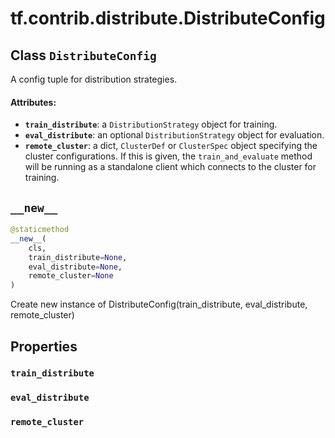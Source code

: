 <div itemscope itemtype="http://developers.google.com/ReferenceObject">
<meta itemprop="name" content="tf.contrib.distribute.DistributeConfig" />
<meta itemprop="path" content="Stable" />
<meta itemprop="property" content="train_distribute"/>
<meta itemprop="property" content="eval_distribute"/>
<meta itemprop="property" content="remote_cluster"/>
<meta itemprop="property" content="__new__"/>
</div>

# tf.contrib.distribute.DistributeConfig

## Class `DistributeConfig`



A config tuple for distribution strategies.

#### Attributes:

* <b>`train_distribute`</b>: a `DistributionStrategy` object for training.
* <b>`eval_distribute`</b>: an optional `DistributionStrategy` object for
    evaluation.
* <b>`remote_cluster`</b>: a dict, `ClusterDef` or `ClusterSpec` object specifying
    the cluster configurations. If this is given, the `train_and_evaluate`
    method will be running as a standalone client which connects to the
    cluster for training.

<h2 id="__new__"><code>__new__</code></h2>

``` python
@staticmethod
__new__(
    cls,
    train_distribute=None,
    eval_distribute=None,
    remote_cluster=None
)
```

Create new instance of DistributeConfig(train_distribute, eval_distribute, remote_cluster)



## Properties

<h3 id="train_distribute"><code>train_distribute</code></h3>



<h3 id="eval_distribute"><code>eval_distribute</code></h3>



<h3 id="remote_cluster"><code>remote_cluster</code></h3>





